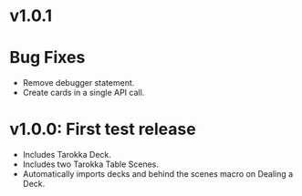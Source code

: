 # v1.0.1
# Bug Fixes
- Remove debugger statement.
- Create cards in a single API call.

# v1.0.0: First test release
- Includes Tarokka Deck.
- Includes two Tarokka Table Scenes.
- Automatically imports decks and behind the scenes macro on Dealing a Deck.

